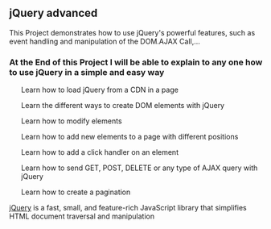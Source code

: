 <h2>jQuery advanced </h2>
<p>This Project demonstrates how to use jQuery's powerful features, such as event handling and manipulation of the DOM.AJAX Call,...</p>
<h3> At the End of this Project I will be able to explain to any one  how to use jQuery in a simple and easy way</h3>
<ul>
Learn how to load jQuery from a CDN in a page

Learn the different ways to create DOM elements with jQuery

Learn how to modify elements

Learn how to add new elements to a page with different positions

Learn how to add a click handler on an element

Learn how to send GET, POST, DELETE or any type of AJAX query with jQuery

Learn how to create a pagination
</ul>
<p><a href="http://jquery.com/">jQuery</a> is a fast, small, and feature-rich JavaScript library that simplifies HTML document traversal and manipulation </p>